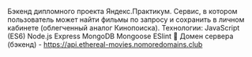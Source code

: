 Бэкенд дипломного проекта Яндекс.Практикум.
Сервис, в котором пользователь может найти фильмы по запросу и сохранить в личном кабинете (облегченный аналог Кинопоиска).
Технологии:
JavaScript (ES6)
Node.js
Express
MongoDB
Mongoose
ESlint
🔗 Домен сервера (бэкенд) - https://api.ethereal-movies.nomoredomains.club

